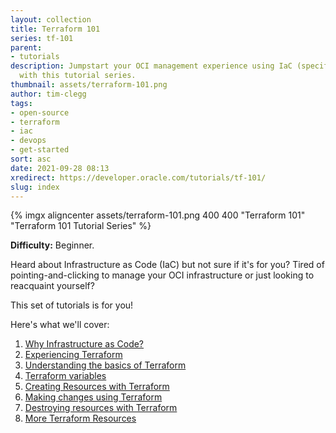 ```yaml
---
layout: collection
title: Terraform 101
series: tf-101
parent:
- tutorials
description: Jumpstart your OCI management experience using IaC (specifically Terraform)
  with this tutorial series.
thumbnail: assets/terraform-101.png
author: tim-clegg
tags:
- open-source
- terraform
- iac
- devops
- get-started
sort: asc
date: 2021-09-28 08:13
xredirect: https://developer.oracle.com/tutorials/tf-101/
slug: index
---
```


{% imgx aligncenter assets/terraform-101.png 400 400 "Terraform 101" "Terraform 101 Tutorial Series" %}

**Difficulty:** Beginner.

Heard about Infrastructure as Code (IaC) but not sure if it's for you?  Tired of pointing-and-clicking to manage your OCI infrastructure or just looking to reacquaint yourself?  

This set of tutorials is for you!  

Here's what we'll cover:

1. [Why Infrastructure as Code?](1-why-iac)
2. [Experiencing Terraform](2-experiencing-terraform)
3. [Understanding the basics of Terraform](3-understanding-terraform-basics)
4. [Terraform variables](4-variables)
5. [Creating Resources with Terraform](5-creating)
6. [Making changes using Terraform](6-changing)
7. [Destroying resources with Terraform](7-destroying)
8. [More Terraform Resources](8-resources)
